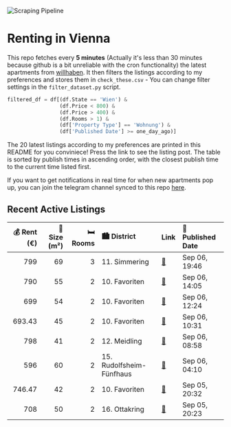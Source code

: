 ![Scraping Pipeline](https://github.com/AthomsG/renting-in-vienna/actions/workflows/run_pipeline.yml/badge.svg)


# Renting in Vienna

This repo fetches every **5 minutes** (Actually it's less than 30 minutes because github is a bit unreliable with the cron functionality) the latest apartments from [willhaben](https://www.willhaben.at/).
It then filters the listings according to my preferences and stores them in `check_these.csv` - You can change filter settings in the `filter_dataset.py` script.

```python
filtered_df = df[(df.State == 'Wien') & 
                 (df.Price < 800) &
                 (df.Price > 400) &
                 (df.Rooms > 1) &
                 (df['Property Type'] == 'Wohnung') &
                 (df['Published Date'] >= one_day_ago)]
```

The 20 latest listings according to my preferences are printed in this README for you conviniece! Press the link to see the listing post.
The table is sorted by publish times in ascending order, with the closest publish time to the current time listed first.

If you want to get notifications in real time for when new apartments pop up, you can join the telegram channel synced to this repo [here](https://t.me/+1HPAYOf5BSsyNTlk).

## Recent Active Listings

|   💰 Rent (€) |   📏 Size (m²) |   🛏️ Rooms | 🏙️ District              | Link                                                                                                                                                                                                                        | 📅 Published Date   |
|-------------:|--------------:|-----------:|:-------------------------|:----------------------------------------------------------------------------------------------------------------------------------------------------------------------------------------------------------------------------|:-------------------|
|       799    |            69 |          3 | 11. Simmering            | [🔗](https://www.willhaben.at/iad/immobilien/d/mietwohnungen/wien/wien-1110-simmering/gro%C3%9Fz%C3%BCgige-altbauwohnung-1532349994/)                                                                                        | Sep 06, 19:46      |
|       790    |            55 |          2 | 10. Favoriten            | [🔗](https://www.willhaben.at/iad/immobilien/d/mietwohnungen/wien/wien-1100-favoriten/moderne-&-helle-ca.-55-m%C2%B2-grosse-2-zimmer-wohnung-mit-einbauk%C3%BCche-lift-keller-nahe-u1-reumannplatz-zu-mieten%21-1747091744/) | Sep 06, 14:05      |
|       699    |            54 |          2 | 10. Favoriten            | [🔗](https://www.willhaben.at/iad/immobilien/d/mietwohnungen/wien/wien-1100-favoriten/sehr-helle---s%C3%BCdseitige---2-zimmer-wohnung-im-3.-stock-ohne-lift---bitte-nur-schriftlich-anfragen-2068826168/)                    | Sep 06, 12:24      |
|       693.43 |            45 |          2 | 10. Favoriten            | [🔗](https://www.willhaben.at/iad/immobilien/d/mietwohnungen/wien/wien-1100-favoriten/%28reserviert%29-generalsanierte-altbauwohnung-in-ruhiger-lage-2095283889/)                                                            | Sep 06, 10:31      |
|       798    |            41 |          2 | 12. Meidling             | [🔗](https://www.willhaben.at/iad/immobilien/d/mietwohnungen/wien/wien-1120-meidling/moderne-ruhige-wohnung-mit-balkon-1070612320/)                                                                                          | Sep 06, 08:58      |
|       596    |            60 |          2 | 15. Rudolfsheim-Fünfhaus | [🔗](https://www.willhaben.at/iad/immobilien/d/mietwohnungen/wien/wien-1150-rudolfsheim-f%C3%BCnfhaus/direktvergabe-wiener-wohnen---gemeindewohnung-2-zimmer-1064563317/)                                                    | Sep 06, 04:10      |
|       746.47 |            42 |          2 | 10. Favoriten            | [🔗](https://www.willhaben.at/iad/immobilien/d/mietwohnungen/wien/wien-1100-favoriten/super-aufgeteilte-2-zimmerwohnung-beim-waldm%C3%BCller-park---n%C3%A4he-matzleinsdorferplatz-1826694763/)                              | Sep 05, 20:32      |
|       708    |            50 |          2 | 16. Ottakring            | [🔗](https://www.willhaben.at/iad/immobilien/d/mietwohnungen/wien/wien-1160-ottakring/%28reserviert%29-50-m%C2%B2-wohnung-n%C3%A4he-brunnenmarkt-/-u6-/-yppenplatz-1063743791/)                                              | Sep 05, 20:23      |
